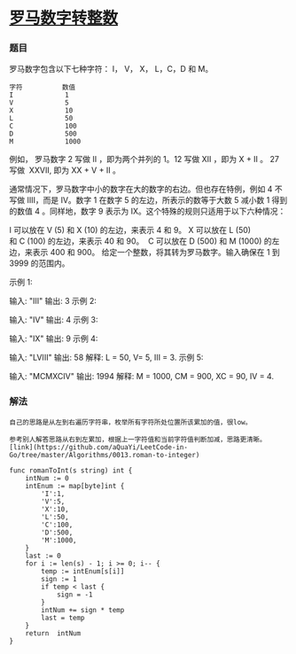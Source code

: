 # [罗马数字转整数](https://leetcode-cn.com/problems/roman-to-integer/)

### 题目

罗马数字包含以下七种字符： I， V， X， L，C，D 和 M。

```
字符          数值
I             1
V             5
X             10
L             50
C             100
D             500
M             1000
```

例如， 罗马数字 2 写做 II ，即为两个并列的 1。12 写做 XII ，即为 X + II 。 27 写做  XXVII, 即为 XX + V + II 。

通常情况下，罗马数字中小的数字在大的数字的右边。但也存在特例，例如 4 不写做 IIII，而是 IV。数字 1 在数字 5 的左边，所表示的数等于大数 5 减小数 1 得到的数值 4 。同样地，数字 9 表示为 IX。这个特殊的规则只适用于以下六种情况：

I 可以放在 V (5) 和 X (10) 的左边，来表示 4 和 9。
X 可以放在 L (50) 和 C (100) 的左边，来表示 40 和 90。 
C 可以放在 D (500) 和 M (1000) 的左边，来表示 400 和 900。
给定一个整数，将其转为罗马数字。输入确保在 1 到 3999 的范围内。

示例 1:

输入: "III"
输出: 3
示例 2:

输入: "IV"
输出: 4
示例 3:

输入: "IX"
输出: 9
示例 4:

输入: "LVIII"
输出: 58
解释: L = 50, V= 5, III = 3.
示例 5:

输入: "MCMXCIV"
输出: 1994
解释: M = 1000, CM = 900, XC = 90, IV = 4.

### 解法

    自己的思路是从左到右遍历字符串，枚举所有字符所处位置所该累加的值，很low。

    参考别人解答思路从右到左累加，根据上一字符值和当前字符值判断加减，思路更清晰。[link](https://github.com/aQuaYi/LeetCode-in-Go/tree/master/Algorithms/0013.roman-to-integer)

```
func romanToInt(s string) int {
	intNum := 0
	intEnum := map[byte]int {
		'I':1,
		'V':5,
		'X':10,
		'L':50,
		'C':100,
		'D':500,
		'M':1000,
	}
	last := 0
	for i := len(s) - 1; i >= 0; i-- {
		temp := intEnum[s[i]]
		sign := 1
		if temp < last {
			sign = -1
		}
		intNum += sign * temp
		last = temp
	}
	return  intNum
}
```
